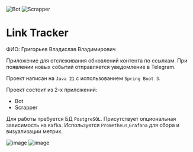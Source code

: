 ![Bot](https://github.com/vladislav77777/java-backend-course/actions/workflows/bot.yml/badge.svg)
![Scrapper](https://github.com/vladislav77777/java-backend-course/actions/workflows/scrapper.yml/badge.svg)

# Link Tracker

ФИО: Григорьев Владислав Владимирович

Приложение для отслеживания обновлений контента по ссылкам.
При появлении новых событий отправляется уведомление в Telegram.

Проект написан на `Java 21` с использованием `Spring Boot 3`.

Проект состоит из 2-х приложений:
* Bot
* Scrapper

Для работы требуется БД `PostgreSQL`. Присутствует опциональная зависимость на `Kafka`.
Используется `Prometheus`,`Grafana` для сбора и визуализации метрик.


![image](https://github.com/vladislav77777/java-backend-course/assets/88504619/7aae0104-1f68-4a0f-bff2-034a53a81efe)
![image](https://github.com/vladislav77777/java-backend-course/assets/88504619/01c4bd8d-ec66-4e69-9b6a-306ffc08f99a)
